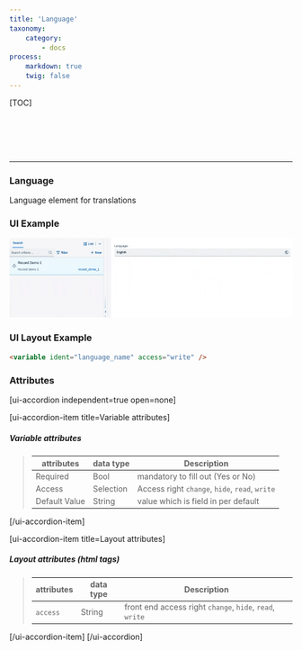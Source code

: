 ```yaml
---
title: 'Language'
taxonomy:
    category:
        - docs
process:
    markdown: true
    twig: false
---
```


[TOC]

<br><br><br><br>

------------------------------------------------------------------------------------------
### Language
Language element for translations

### UI Example
![Language](language.gif?resize=800&classes=left)

### UI Layout Example
````html
<variable ident="language_name" access="write" />
````

### Attributes
[ui-accordion independent=true open=none]

[ui-accordion-item title=Variable attributes]

##### Variable attributes
> | attributes      | data type           | Description                                                           |
> |-----------|-------------------------|-----------------------------------------------------------------------|
> | Required    | Bool                  | mandatory to fill out (Yes or No)  |
> | Access    | Selection               | Access right `change`, `hide`, `read`, `write`  |
> | Default Value    | String        | value which is field in per default  |

[/ui-accordion-item]

[ui-accordion-item title=Layout attributes]

##### Layout attributes (html tags)
> | attributes      | data type           | Description                                                           |
> |-----------|-------------------------|-----------------------------------------------------------------------|
> | `access`    | String                  | front end access right `change`, `hide`, `read`, `write`  |


[/ui-accordion-item]
[/ui-accordion]
